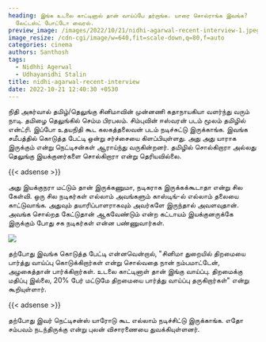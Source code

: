 ```yaml
---
heading: இங்க உடலை காட்டினால் தான் வாய்ப்பே தர்றாங்க. யாரை சொல்ராங்க இவங்க?
  லேட்டஸ்ட் போட்டோ வைரல்.
preview_image: /images/2022/10/21/nidhi-agarwal-recent-interview-1.jpeg
image_resize: /cdn-cgi/image/w=640,fit=scale-down,q=80,f=auto
categories: cinema
authors: Santhosh
tags:
  - Nidhhi Agerwal
  - Udhayanidhi Stalin
title: nidhi-agarwal-recent-interview
date: 2022-10-21 12:40:30 +0530
---
```

நிதி அகர்வால் தமிழ்/தெலுங்கு சினிமாவின் முன்னணி கதாநாயகியா வளர்ந்து வரும் நாடி. தமிழை  தெலுங்கில் செம்ம பிரபலம். சிம்புவின் ஈஸ்வரன் படம் மூலம் தமிழில் என்ட்ரி. இப்போ உதயநிதி கூட கலகத்தலைவன் படம் நடிச்சுட்டு இருக்காங்க. இவங்க சமீபத்தில் கொடுத்த பேட்டி ஒன்று சர்ச்சையை கிளப்பியுள்ளது. அது அது யாராக இருக்கும் என்று நெட்டிசன்கள் ஆராய்ந்து வருகின்றனர். தமிழில் சொல்கிறாரா அல்லது தெலுங்கு இயக்குனர்களை சொல்கிறாரா என்று தெரியவில்லை.

{{< adsense >}}

அது இயக்குநரா மட்டும் தான் இருக்கணுமா, நடிகராக இருக்கக்கூடாதா என்று சில கேள்வி. ஒரு சில நடிகர்கள் எல்லாம் அவங்களும் காஸ்டிங்-ல் எல்லாம் தலையை காட்டுவாங்க. அதுவும் தயாரிப்பாளராகவும் அவர்களே இருந்தால் அவளவுதான். அவங்க சொல்றத கேட்டுதான் ஆகவேண்டும் என்ற கட்டாயம் இயக்குனருக்கே இருக்கும் போது சக நடிகர்கள் என்ன பண்ணுவார்கள்.  

![](/images/2022/10/21/nidhi-agarwal-recent-interview.jpeg)

தற்போது இவங்க கொடுத்த பேட்டி என்னவென்றால், "சினிமா துறையில் திறமையை பார்த்து வாய்ப்பு கொடுக்கிறார்கள் என்று சொல்வதை நான் நம்பமாட்டேன், அழகைத்தான் பார்க்கிறார்கள். உடலை காட்டினாள் தான் இங்கு வாய்ப்பு. திறமைக்கு மதிப்பு இல்லை, 20% பேர் மட்டுமே திறமையை பார்த்து வாய்ப்பு தருகிறார்கள்" என்று கூறியுள்ளார். 

{{< adsense >}}

தற்போது இவர் நெட்டிசன்ஸ் யாரோடு கூட எல்லாம் நடிச்சிட்டு இருக்காங்க. எதோ சம்பவம் நடந்திருக்கு  என்று புலன் விசாரணையை துவக்கியுள்ளனர்.